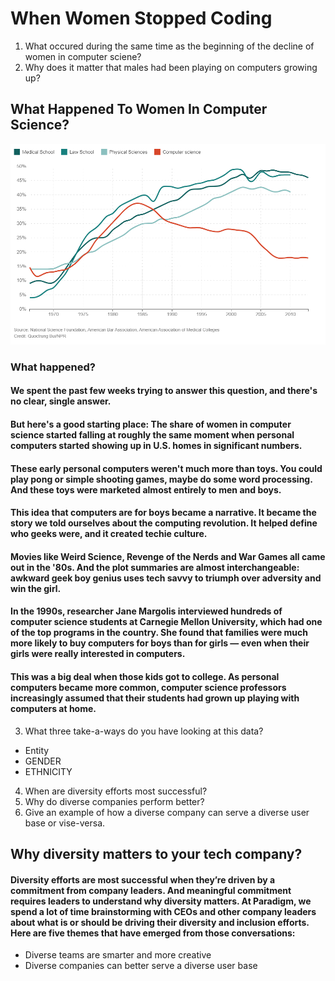 # When Women Stopped Coding
1. What occured during the same time as the beginning of the decline of women in computer sciene?
2. Why does it matter that males had been playing on computers growing up?
## What Happened To Women In Computer Science?
![](img/women.PNG)
### What happened?
#### We spent the past few weeks trying to answer this question, and there's no clear, single answer.

#### But here's a good starting place: The share of women in computer science started falling at roughly the same moment when personal computers started showing up in U.S. homes in significant numbers.
#### These early personal computers weren't much more than toys. You could play pong or simple shooting games, maybe do some word processing. And these toys were marketed almost entirely to men and boys.
#### This idea that computers are for boys became a narrative. It became the story we told ourselves about the computing revolution. It helped define who geeks were, and it created techie culture.
#### Movies like Weird Science, Revenge of the Nerds and War Games all came out in the '80s. And the plot summaries are almost interchangeable: awkward geek boy genius uses tech savvy to triumph over adversity and win the girl.

#### In the 1990s, researcher Jane Margolis interviewed hundreds of computer science students at Carnegie Mellon University, which had one of the top programs in the country. She found that families were much more likely to buy computers for boys than for girls — even when their girls were really interested in computers.

#### This was a big deal when those kids got to college. As personal computers became more common, computer science professors increasingly assumed that their students had grown up playing with computers at home.

3. What three take-a-ways do you have looking at this data?
- Entity 
- GENDER
- ETHNICITY

4. When are diversity efforts most successful?
5. Why do diverse companies perform better?
6. Give an example of how a diverse company can serve a diverse user base or vise-versa.

## Why diversity matters to your tech company?
#### Diversity efforts are most successful when they’re driven by a commitment from company leaders. And meaningful commitment requires leaders to understand why diversity matters. At Paradigm, we spend a lot of time brainstorming with CEOs and other company leaders about what is or should be driving their diversity and inclusion efforts. Here are five themes that have emerged from those conversations: 
- Diverse teams are smarter and more creative 
- Diverse companies can better serve a diverse user base 
